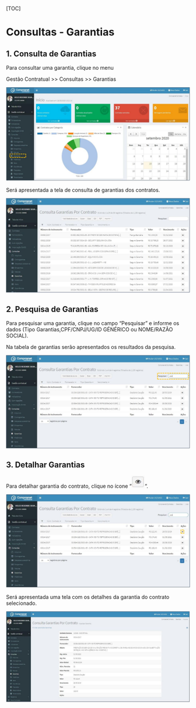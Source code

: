 [TOC]

# Consultas - Garantias

## 1. Consulta de Garantias

Para consultar uma garantia, clique no menu

Gestão Contratual >> Consultas >> Garantias

![FIGURA 1 - Consulta de Garantias](./images/figura1.JPG)

Será apresentada a tela de consulta de garantias dos contratos.

![FIGURA 2 - Consulta Garantias de Contratos](./images/figura2.JPG)

## 2. Pesquisa de Garantias

Para pesquisar uma garantia, clique no campo “Pesquisar” e informe os dados
(Tipo Garantias,CPF/CNPJ/UG/ID GÉNÉRICO ou NOME/RAZÃO SOCIAL).

Na tabela de garantias serão apresentados os resultados da pesquisa.

![FIGURA 3 - Pesquisa de Garantias de Contratos](./images/figura3.JPG)

## 3. Detalhar Garantias

Para detalhar garantia do contrato, clique no ícone “![detalhar](../../../icons/detalhar.JPG)“.

![FIGURA 4 - Detalhar Garantias de Contrato](./images/figura4.JPG)

Será apresentada uma tela com os detalhes da garantia do contrato
selecionado.

![FIGURA 5 - Detalhes da Garantia de Contrato](./images/figura5.JPG)
